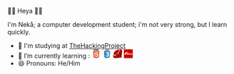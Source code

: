 👋🏻 Heya 👋🏻

I'm Nekå; a computer development student; i'm not very strong, but I learn quickly. 

- 🔭 I'm studying at <a href="https://www.thehackingproject.org/">TheHackingProject</a>
- 🌱 I’m currently learning : <img src="https://raw.githubusercontent.com/github/explore/80688e429a7d4ef2fca1e82350fe8e3517d3494d/topics/html/html.png" style="max-width:100%;" height="20"> <img src="https://raw.githubusercontent.com/github/explore/80688e429a7d4ef2fca1e82350fe8e3517d3494d/topics/css/css.png" style="max-width:100%;" height="20">   <img src="https://raw.githubusercontent.com/github/explore/80688e429a7d4ef2fca1e82350fe8e3517d3494d/topics/ruby/ruby.png" style="max-width:100%;" height="20">   <img src="https://raw.githubusercontent.com/github/explore/80688e429a7d4ef2fca1e82350fe8e3517d3494d/topics/rails/rails.png" style="max-width:100%;" height="20">
- 😄 Pronouns: He/Him




[<img src="https://snp-psi.vercel.app/api/spotify-playing" alt="" width="350" />](https://open.spotify.com/user/nek%c3%a5)

